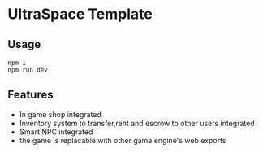 # UltraSpace Template

## Usage

```
npm i
npm run dev
```

## Features
* In game shop integrated
* Inventory system to transfer,rent and escrow to other users integrated
* Smart NPC integrated
* the game is replacable with other game engine's web exports
